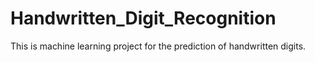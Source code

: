 # Handwritten_Digit_Recognition
This is machine learning project for the prediction of handwritten digits.
